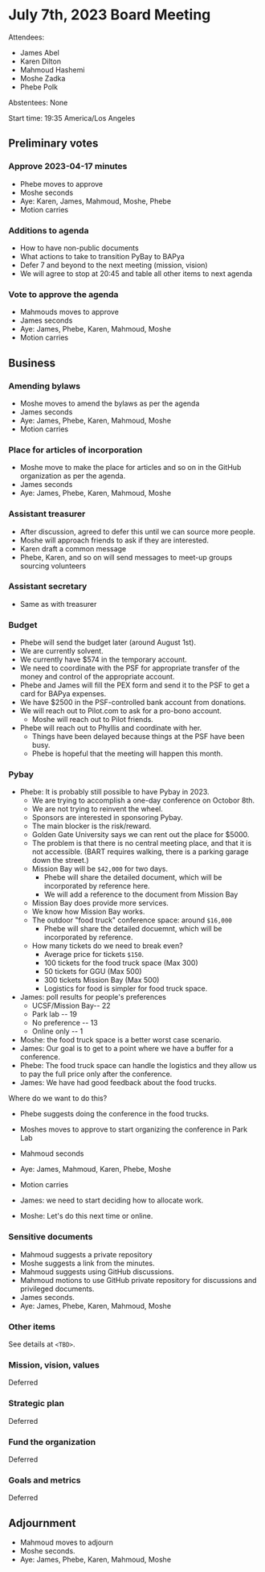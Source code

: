 # July 7th, 2023 Board Meeting

Attendees:

* James Abel
* Karen Dilton
* Mahmoud Hashemi
* Moshe Zadka
* Phebe Polk

Abstentees: None

Start time:
19:35
America/Los Angeles

## Preliminary votes

### Approve 2023-04-17 minutes

* Phebe moves to approve
* Moshe seconds
* Aye: Karen, James, Mahmoud, Moshe, Phebe
* Motion carries

### Additions to agenda

* How to have non-public documents
* What actions to take to transition PyBay to BAPya
* Defer 7 and beyond to the next meeting (mission, vision)
* We will agree to stop at 20:45 and table all other items to next agenda

### Vote to approve the agenda

* Mahmouds moves to approve
* James seconds
* Aye: James, Phebe, Karen, Mahmoud, Moshe
* Motion carries

## Business

### Amending bylaws

* Moshe moves to amend the bylaws as per the agenda
* James seconds
* Aye: James, Phebe, Karen, Mahmoud, Moshe
* Motion carries

### Place for articles of incorporation

* Moshe move to make the place for articles and so on in the GitHub organization
  as per the agenda.
* James seconds
* Aye: James, Phebe, Karen, Mahmoud, Moshe

### Assistant treasurer

* After discussion, agreed to defer this until we can source more people.
* Moshe will approach friends to ask if they are interested.
* Karen draft a common message
* Phebe, Karen, and so on will send messages to meet-up groups sourcing volunteers

### Assistant secretary

* Same as with treasurer

### Budget

* Phebe will send the budget later (around August 1st).
* We are currently solvent.
* We currently have $574 in the temporary account.
* We need to coordinate with the PSF for appropriate transfer of the money
  and control of the appropriate account.
* Phebe and James will fill the PEX form and send it to the PSF
  to get a card for BAPya expenses.
* We have $2500 in the PSF-controlled bank account from donations.
* We will reach out to Pilot.com to ask for a pro-bono account.
  * Moshe will reach out to Pilot friends.
* Phebe will reach out to Phyllis and coordinate with her.
  * Things have been delayed because things at the PSF have been busy.
  * Phebe is hopeful that the meeting will happen this month.

### Pybay

* Phebe: It is probably still possible to have Pybay in 2023.
  * We are trying to accomplish a one-day conference on Octobor 8th.
  * We are not trying to reinvent the wheel.
  * Sponsors are interested in sponsoring Pybay.
  * The main blocker is the risk/reward.
  * Golden Gate University says we can rent out the place for $5000.
  * The problem is that there is no central meeting place,
    and that it is not accessible.
    (BART requires walking, there is a parking garage down the street.)
  * Mission Bay will be `$42,000` for two days.
    * Phebe will share the detailed document, which will be incorporated by reference
      here.
    * We will add a reference to the document from Mission Bay
  * Mission Bay does provide more services.
  * We know how Mission Bay works.
  * The outdoor "food truck" conference space: around `$16,000`
    * Phebe will share the detailed docuemnt, which will be incorporated by reference.
  * How many tickets do we need to break even?
    * Average price for tickets `$150`.
    * 100 tickets for the food truck space (Max 300)
    * 50 tickets for GGU (Max 500)
    * 300 tickets Mission Bay (Max 500)
    * Logistics for food is simpler for food truck space.
* James: poll results for people's preferences
  * UCSF/Mission Bay-- 22
  * Park lab -- 19
  * No preference -- 13
  * Online only -- 1
* Moshe: the food truck space is a better worst case scenario.
* James: Our goal is to get to a point where we have a buffer for a conference.
* Phebe: The food truck space can handle the logistics and they allow us to pay
  the full price only after the conference.
* James: We have had good feedback about the food trucks.

Where do we want to do this?

* Phebe suggests doing the conference in the food trucks.
* Moshes moves to approve to start organizing the conference in Park Lab
* Mahmoud seconds
* Aye: James, Mahmoud, Karen, Phebe, Moshe
* Motion carries

* James: we need to start deciding how to allocate work.
* Moshe: Let's do this next time or online.

### Sensitive documents

* Mahmoud suggests a private repository
* Moshe suggests a link from the minutes.
* Mahmoud suggests using GitHub discussions.
* Mahmoud motions to use GitHub private repository for discussions and
  privileged documents.
* James seconds.
* Aye: James, Phebe, Karen, Mahmoud, Moshe

### Other items

See details at
`<TBD>`.

### Mission, vision, values

Deferred

### Strategic plan

Deferred

### Fund the organization

Deferred

### Goals and metrics

Deferred

## Adjournment

* Mahmoud moves to adjourn
* Moshe seconds.
* Aye: James, Phebe, Karen, Mahmoud, Moshe
